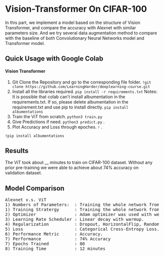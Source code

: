 # Vision-Transformer On CIFAR-100
In this part, we implement a model based on the structure of Vision Transformer, and compare the accuracy with Alexnet with similar parameters size. And we try several data augmentation method to compare with the baseline of both Convolutionary Neural Networks model and Transformer model.

## Quick Usage with Google Colab
#### Vision Transformer
1) Git Clone the Repository and go to the corresponding file folder.
```!git clone https://github.com/LearningHarder/deeplearning-course.git```
2) Install all the libraries required.
```pip install -r requirements.txt``` 
Notes: It is possible that colab can't install albumentation in the requirements.txt. If so, please delete albumentation in the requirement.txt and use pip to install directly.
```pip install albumentations``` 
3) Train the ViT from scratch.
```python3 train.py```
4) Give Predictions if need. 
 ```python3 predict.py``` .
5) Plot Accuracy and Loss through epoches. 
 ```!``` .

 ```!pip install albumentations ```

 
## Results 

The ViT took about __ minutes to train on CIFAR-100 dataset. Without any prior pre-training we were able to achieve about 74% accuracy on validation dataset.

<!-- <p align="center">
  <img src="https://github.com/ShivamRajSharma/Vision-Transformer/blob/master/acc_plot.png" height="300"/>
</p> -->

## Model Comparison
<pre>
Alexnet v.s. ViT
1) Numbers of Parameters:  : Training the whole network from scratch.
1) Training Stratergy      : Training the whole network from scratch.
2) Optimizer               : Adam optimizer was used with weight decay.
3) Learning Rate Scheduler : Linear decay with warmup.
4) Regularization          : Dropout, HorizontalFlip, RandomBrightness, RandomContrast, RGBShift, GaussNoise
5) Loss                    : Categorical Cross-Entropy Loss.
6) Performance Metric      : Accuracy.
7) Performance             : 74% Accuracy
7) Epochs Trained          : 80
8) Training Time           : 12 minutes
</pre>

